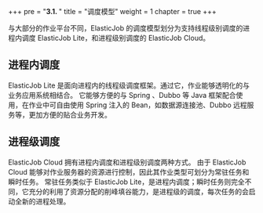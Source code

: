 +++
pre = "<b>3.1. </b>"
title = "调度模型"
weight = 1
chapter = true
+++

与大部分的作业平台不同，ElasticJob 的调度模型划分为支持线程级别调度的进程内调度 ElasticJob Lite，和进程级别调度的 ElasticJob Cloud。

## 进程内调度

ElasticJob Lite 是面向进程内的线程级调度框架。通过它，作业能够透明化的与业务应用系统相结合。
它能够方便的与 Spring 、Dubbo 等 Java 框架配合使用，在作业中可自由使用 Spring 注入的 Bean，如数据源连接池、Dubbo 远程服务等，更加方便的贴合业务开发。

## 进程级调度

ElasticJob Cloud 拥有进程内调度和进程级别调度两种方式。
由于 ElasticJob Cloud 能够对作业服务器的资源进行控制，因此其作业类型可划分为常驻任务和瞬时任务。
常驻任务类似于 ElasticJob Lite，是进程内调度；瞬时任务则完全不同，它充分的利用了资源分配的削峰填谷能力，是进程级的调度，每次任务的会启动全新的进程处理。
